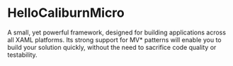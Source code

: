 # HelloCaliburnMicro
A small, yet powerful framework, designed for building applications across all XAML platforms. Its strong support for MV* patterns will enable you to build your solution quickly, without the need to sacrifice code quality or testability.
